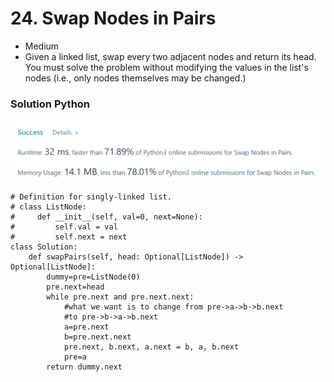 # 24. Swap Nodes in Pairs

* Medium
* Given a linked list, swap every two adjacent nodes and return its head. You must solve the problem without modifying the values in the list's nodes (i.e., only nodes themselves may be changed.)

### Solution Python&#x20;

![](<../.gitbook/assets/image (8).png>)

```
# Definition for singly-linked list.
# class ListNode:
#     def __init__(self, val=0, next=None):
#         self.val = val
#         self.next = next
class Solution:
    def swapPairs(self, head: Optional[ListNode]) -> Optional[ListNode]:
        dummy=pre=ListNode(0)
        pre.next=head
        while pre.next and pre.next.next:
            #what we want is to change from pre->a->b->b.next
            #to pre->b->a->b.next
            a=pre.next
            b=pre.next.next
            pre.next, b.next, a.next = b, a, b.next
            pre=a
        return dummy.next
```
